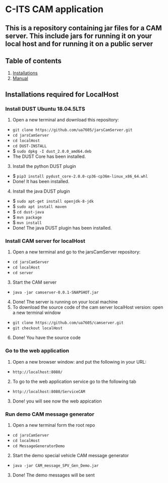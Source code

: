 # C-ITS CAM application
This is a repository containing jar files for a CAM server. This include jars for running it on your local host and for running it on a public server
---

## Table of contents
   1. [Installations](#installations)
   1. [Manual](#manual)


## Installations required for LocalHost
### Install DUST Ubuntu 18.04.5LTS
1. Open a new terminal and download this repository: 
- `git clone https://github.com/ua7605/jarsCamServer.git`
- `cd jarsCamServer`
- `cd localHost`
- `cd DUST-INSTALL`
- $ `sudo dpkg -I dust_2.0.0_amd64.deb`
- The DUST Core has been installed.
3. Install the python DUST plugin
- $ `pip3 install pydust_core-2.0.0-cp36-cp36m-linux_x86_64.whl`
- Done! It has been installed.
4. Install the java DUST plugin
- $ `sudo apt-get install openjdk-8-jdk`
- $ `sudo apt install maven`
- $ `cd dust-java`
- $ `mvn package`
- $ `mvn install`
- Done! The java DUST plugin has been installed.


### Install CAM server for localHost
1. Open a new terminal and go to the jarsCamServer repository:  
- `cd jarsCamServer`
- `cd localHost`
- `cd server`
3. Start the CAM server
- `java -jar camserver-0.0.1-SNAPSHOT.jar`
4. Done! The server is running on your local machine
5. To download the source code of the cam server localHost version: open a new terminal window
- `git clone https://github.com/ua7605/camserver.git`
- `git checkout localHost`
6. Done! You have the source code
### Go to the web application 
1. Open a new browser window: and put the following in your URL:
- `http://localhost:8080/`
2. To go to the web application service go to the following tab
- `http://localhost:8080/ServiceCAM` 
3. Done! you will see now the web appication 
### Run demo CAM message generator 
1. Open a new terminal form the root repo
- `cd jarsCamServer`
- `cd localHost`
- `cd MessageGeneratorDemo`
2. Start the demo special vehicle CAM message generator
- `java -jar CAM_message_SPV_Gen_Demo.jar` 
3. Done! The demo messages will be sent 
